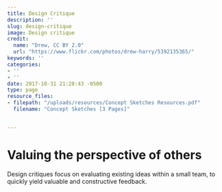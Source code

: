 ```yaml
---
title: Design Critique
description: ''
slug: design-critique
image: Design critique
credit:
  name: "Drew, CC BY 2.0"
  url: "https://www.flickr.com/photos/drew-harry/5392135365/"
keywords: ''
categories:
- ''
- ''
date: 2017-10-31 21:28:43 -0500
type: page
resource_files:
- filepath: "/uploads/resources/Concept Sketches Resources.pdf"
  filename: "Concept Sketches [3 Pages]"


---
```

# Valuing the perspective of others

Design critiques focus on evaluating existing  ideas within a small team, to quickly yield valuable and constructive feedback.
